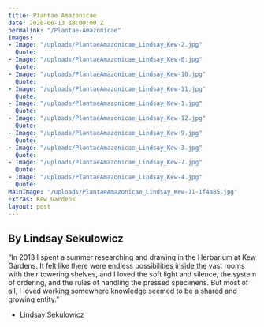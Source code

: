 ```yaml
---
title: Plantae Amazonicae
date: 2020-06-13 18:00:00 Z
permalink: "/Plantae-Amazonicae"
Images:
- Image: "/uploads/PlantaeAmazonicae_Lindsay_Kew-2.jpg"
  Quote: 
- Image: "/uploads/PlantaeAmazonicae_Lindsay_Kew-6.jpg"
  Quote: 
- Image: "/uploads/PlantaeAmazonicae_Lindsay_Kew-10.jpg"
  Quote: 
- Image: "/uploads/PlantaeAmazonicae_Lindsay_Kew-11.jpg"
  Quote: 
- Image: "/uploads/PlantaeAmazonicae_Lindsay_Kew-1.jpg"
  Quote: 
- Image: "/uploads/PlantaeAmazonicae_Lindsay_Kew-12.jpg"
  Quote: 
- Image: "/uploads/PlantaeAmazonicae_Lindsay_Kew-9.jpg"
  Quote: 
- Image: "/uploads/PlantaeAmazonicae_Lindsay_Kew-3.jpg"
  Quote: 
- Image: "/uploads/PlantaeAmazonicae_Lindsay_Kew-7.jpg"
  Quote: 
- Image: "/uploads/PlantaeAmazonicae_Lindsay_Kew-4.jpg"
  Quote: 
MainImage: "/uploads/PlantaeAmazonicae_Lindsay_Kew-11-1f4a85.jpg"
Extras: Kew Gardens
layout: post
---
```


## By Lindsay Sekulowicz

“In 2013 I spent a summer researching and drawing
in the Herbarium at Kew Gardens. It felt like there
were endless possibilities inside the vast rooms
with their towering shelves, and I loved the soft
light and silence, the system of ordering, and the
rules of handling the pressed specimens. But most
of all, I loved working somewhere knowledge
seemed to be a shared and growing entity.”

- Lindsay Sekulowicz